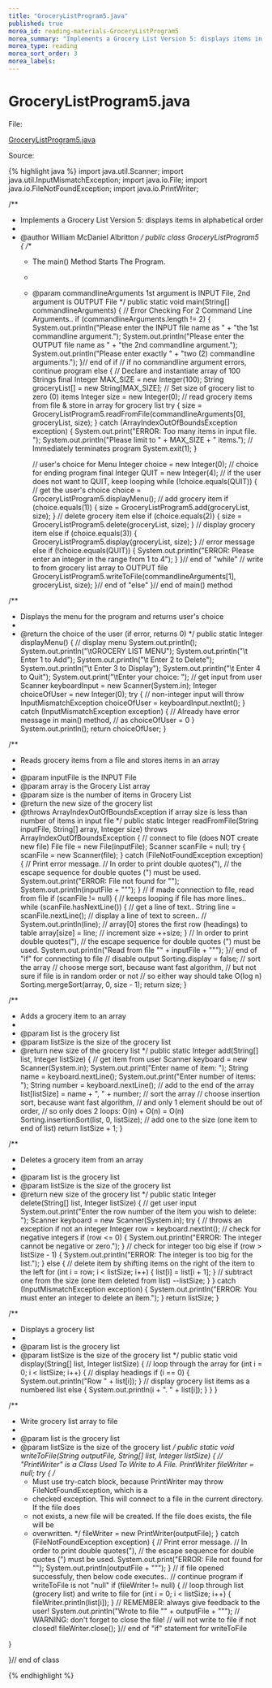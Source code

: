 ```yaml
---
title: "GroceryListProgram5.java"
published: true
morea_id: reading-materials-GroceryListProgram5
morea_summary: "Implements a Grocery List Version 5: displays items in alphabetical order"
morea_type: reading
morea_sort_order: 3
morea_labels:
---
```


# GroceryListProgram5.java

File:

[GroceryListProgram5.java](../examples/GroceryListProgram5.java)

Source: 

{% highlight java %}
import java.util.Scanner;
import java.util.InputMismatchException;
import java.io.File;
import java.io.FileNotFoundException;
import java.io.PrintWriter;

/**
 * Implements a Grocery List Version 5: displays items in alphabetical order
 * 
 * @author William McDaniel Albritton
 */
public class GroceryListProgram5 {
  /**
   * The main() Method Starts The Program.
   * 
   * @param commandlineArguments 1st argument is INPUT File, 2nd argument is OUTPUT File
   */
  public static void main(String[] commandlineArguments) {
    // Error Checking For 2 Command Line Arguments..
    if (commandlineArguments.length != 2) {
      System.out.println("Please enter the INPUT file name as " + "the 1st commandline argument.");
      System.out.println("Please enter the OUTPUT file name as " + "the 2nd commandline argument.");
      System.out.println("Please enter exactly " + "two (2) commandline arguments.");
    }// end of if
     // if no commandline argument errors, continue program
    else {
      // Declare and instantiate array of 100 Strings
      final Integer MAX_SIZE = new Integer(100);
      String groceryList[] = new String[MAX_SIZE];
      // Set size of grocery list to zero (0) items
      Integer size = new Integer(0);
      // read grocery items from file & store in array for grocery list
      try {
        size = GroceryListProgram5.readFromFile(commandlineArguments[0], groceryList, size);
      }
      catch (ArrayIndexOutOfBoundsException exception) {
        System.out.print("ERROR: Too many items in input file. ");
        System.out.println("Please limit to " + MAX_SIZE + " items.");
        // Immediately terminates program
        System.exit(1);
      }

      // user's choice for Menu
      Integer choice = new Integer(0);
      // choice for ending program
      final Integer QUIT = new Integer(4);
      // if the user does not want to QUIT, keep looping
      while (!choice.equals(QUIT)) {
        // get the user's choice
        choice = GroceryListProgram5.displayMenu();
        // add grocery item
        if (choice.equals(1)) {
          size = GroceryListProgram5.add(groceryList, size);
        }
        // delete grocery item
        else if (choice.equals(2)) {
          size = GroceryListProgram5.delete(groceryList, size);
        }
        // display grocery item
        else if (choice.equals(3)) {
          GroceryListProgram5.display(groceryList, size);
        }
        // error message
        else if (!choice.equals(QUIT)) {
          System.out.println("ERROR: Please enter an integer in the range from 1 to 4");
        }
      }// end of "while"
       // write to from grocery list array to OUTPUT file
      GroceryListProgram5.writeToFile(commandlineArguments[1], groceryList, size);
    }// end of "else"
  }// end of main() method

  /**
   * Displays the menu for the program and returns user's choice
   * 
   * @return the choice of the user (if error, returns 0)
   */
  public static Integer displayMenu() {
    // display menu
    System.out.println();
    System.out.println("\tGROCERY LIST MENU");
    System.out.println("\t Enter 1 to Add");
    System.out.println("\t Enter 2 to Delete");
    System.out.println("\t Enter 3 to Display");
    System.out.println("\t Enter 4 to Quit");
    System.out.print("\tEnter your choice: ");
    // get input from user
    Scanner keyboardInput = new Scanner(System.in);
    Integer choiceOfUser = new Integer(0);
    try {
      // non-integer input will throw InputMismatchException
      choiceOfUser = keyboardInput.nextInt();
    }
    catch (InputMismatchException exception) {
      // Already have error message in main() method,
      // as choiceOfUser = 0
    }
    System.out.println();
    return choiceOfUser;
  }

  /**
   * Reads grocery items from a file and stores items in an array
   * 
   * @param inputFile is the INPUT File
   * @param array is the Grocery List array
   * @param size is the number of items in Grocery List
   * @return the new size of the grocery list
   * @throws ArrayIndexOutOfBoundsException if array size is less than number of items in input file
   */
  public static Integer readFromFile(String inputFile, String[] array, Integer size)
      throws ArrayIndexOutOfBoundsException {
    // connect to file (does NOT create new file)
    File file = new File(inputFile);
    Scanner scanFile = null;
    try {
      scanFile = new Scanner(file);
    }
    catch (FileNotFoundException exception) {
      // Print error message.
      // In order to print double quotes("),
      // the escape sequence for double quotes (\") must be used.
      System.out.print("ERROR: File not found for \"");
      System.out.println(inputFile + "\"");
    }
    // if made connection to file, read from file
    if (scanFile != null) {
      // keeps looping if file has more lines..
      while (scanFile.hasNextLine()) {
        // get a line of text..
        String line = scanFile.nextLine();
        // display a line of text to screen..
        // System.out.println(line);
        // array[0] stores the first row (headings) to table
        array[size] = line;
        // increment size
        ++size;
      }
      // In order to print double quotes("),
      // the escape sequence for double quotes (\") must be used.
      System.out.println("Read from file \"" + inputFile + "\"");
    }// end of "if" for connecting to file
    // disable output
    Sorting.display = false;
    // sort the array
    // choose merge sort, because want fast algorithm,
    // but not sure if file is in random order or not
    // so either way should take O(log n)
    Sorting.mergeSort(array, 0, size - 1);
    return size;
  }

  /**
   * Adds a grocery item to an array
   * 
   * @param list is the grocery list
   * @param listSize is the size of the grocery list
   * @return new size of the grocery list
   */
  public static Integer add(String[] list, Integer listSize) {
    // get item from user
    Scanner keyboard = new Scanner(System.in);
    System.out.print("Enter name of item: ");
    String name = keyboard.nextLine();
    System.out.print("Enter number of items: ");
    String number = keyboard.nextLine();
    // add to the end of the array
    list[listSize] = name + ", " + number;
    // sort the array
    // choose insertion sort, because want fast algorithm,
    // and only 1 element should be out of order,
    // so only does 2 loops: O(n) + O(n) = O(n)
    Sorting.insertionSort(list, 0, listSize);
    // add one to the size (one item to end of list)
    return listSize + 1;
  }

  /**
   * Deletes a grocery item from an array
   * 
   * @param list is the grocery list
   * @param listSize is the size of the grocery list
   * @return new size of the grocery list
   */
  public static Integer delete(String[] list, Integer listSize) {
    // get user input
    System.out.print("Enter the row number of the item you wish to delete: ");
    Scanner keyboard = new Scanner(System.in);
    try {
      // throws an exception if not an integer
      Integer row = keyboard.nextInt();
      // check for negative integers
      if (row <= 0) {
        System.out.println("ERROR: The integer cannot be negative or zero.");
      }
      // check for integer too big
      else if (row > listSize - 1) {
        System.out.println("ERROR: The integer is too big for the list.");
      }
      else {
        // delete item by shifting items on the right of the item to the left
        for (int i = row; i < listSize; i++) {
          list[i] = list[i + 1];
        }
        // subtract one from the size (one item deleted from list)
        --listSize;
      }
    }
    catch (InputMismatchException exception) {
      System.out.println("ERROR: You must enter an integer to delete an item.");
    }
    return listSize;
  }

  /**
   * Displays a grocery list
   * 
   * @param list is the grocery list
   * @param listSize is the size of the grocery list
   */
  public static void display(String[] list, Integer listSize) {
    // loop through the array
    for (int i = 0; i < listSize; i++) {
      // display headings
      if (i == 0) {
        System.out.println("Row  " + list[i]);
      }
      // display grocery list items as a numbered list
      else {
        System.out.println(i + ".   " + list[i]);
      }
    }
  }

  /**
   * Write grocery list array to file
   * 
   * @param list is the grocery list
   * @param listSize is the size of the grocery list
   */
  public static void writeToFile(String outputFile, String[] list, Integer listSize) {
    // "PrintWriter" is a Class Used To Write to A File.
    PrintWriter fileWriter = null;
    try {
      /*
       * Must use try-catch block, because PrintWriter may throw FileNotFoundException, which is a
       * checked exception. This will connect to a file in the current directory. If the file does
       * not exists, a new file will be created. If the file does exists, the file will be
       * overwritten.
       */
      fileWriter = new PrintWriter(outputFile);
    }
    catch (FileNotFoundException exception) {
      // Print error message.
      // In order to print double quotes("),
      // the escape sequence for double quotes (\") must be used.
      System.out.print("ERROR: File not found for \"");
      System.out.println(outputFile + "\"");
    }
    // if file opened successfuly, then below code executes..
    // continue program if writeToFile is not "null"
    if (fileWriter != null) {
      // loop through list (grocery list) and write to file
      for (int i = 0; i < listSize; i++) {
        fileWriter.println(list[i]);
      }
      // REMEMBER: always give feedback to the user!
      System.out.println("Wrote to file \"" + outputFile + "\"");
      // WARNING: don't forget to close the file!
      // will not write to file if not closed!
      fileWriter.close();
    }// end of "if" statement for writeToFile

  }

}// end of class


{% endhighlight %}
